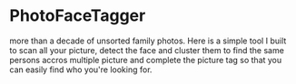 # PhotoFaceTagger
more than a decade of unsorted  family photos. Here is a simple tool I built to scan all your picture, detect the face and cluster them to find the same persons accros multiple picture and complete the picture tag so that you can easily find who you're looking for.
